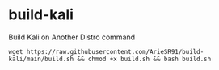 # build-kali
Build Kali on Another Distro
command
```
wget https://raw.githubusercontent.com/ArieSR91/build-kali/main/build.sh && chmod +x build.sh && bash build.sh
```
